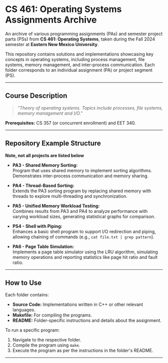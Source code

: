 
# CS 461: Operating Systems Assignments Archive

An archive of various programming assignments (PAs) and semester project parts (PSs) from **CS 461: Operating Systems**, taken during the Fall 2024 semester at **Eastern New Mexico University**.  

This repository contains solutions and implementations showcasing key concepts in operating systems, including process management, file systems, memory management, and inter-process communication. Each folder corresponds to an individual assignment (PA) or project segment (PS).  

---

## Course Description  
> *"Theory of operating systems. Topics include processes, file systems, memory management and I/O."*  

**Prerequisites:** CS 357 (or concurrent enrollment) and EET 340.

---

## Repository Example Structure  

**Note, not all projects are listed below**

- **PA3 - Shared Memory Sorting:**  
  Program that uses shared memory to implement sorting algorithms. Demonstrates inter-process communication and memory sharing.

- **PA4 - Thread-Based Sorting:**  
  Extends the PA3 sorting program by replacing shared memory with threads to explore multi-threading and synchronization.

- **PA5 - Unified Memory Workload Testing:**  
  Combines results from PA3 and PA4 to analyze performance with varying workload sizes, generating statistical graphs for comparison.

- **PS4 - Shell with Piping:**  
  Enhances a basic shell program to support I/O redirection and piping, allowing chaining of commands (e.g., `cat file.txt | grep pattern`).

- **PA6 - Page Table Simulation:**  
  Implements a page table simulator using the LRU algorithm, simulating memory operations and reporting statistics like page hit ratio and fault ratio.

---

## How to Use  

Each folder contains:  

- **Source Code:** Implementations written in C++ or other relevant languages.  
- **Makefile:** For compiling the programs.  
- **README:** Folder-specific instructions and details about the assignment.  

To run a specific program:  

1. Navigate to the respective folder.  
2. Compile the program using `make`.  
3. Execute the program as per the instructions in the folder's README.  

---
